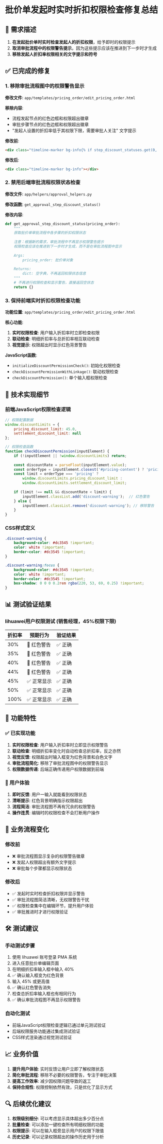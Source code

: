 # 批价单发起时实时折扣权限检查修复总结

## 🎯 需求描述

1. **在发起批价单时实时检查发起人的折扣权限**，给予即时的权限提示
2. **取消审批流程中的权限警告提示**，因为这些提示应该在推进到下一步时才生成
3. **移除发起人折扣率权限相关的文字提示和符号**

## ✅ 已完成的修复

### 1. 移除审批流程图中的权限警告显示

**修改文件**: `app/templates/pricing_order/edit_pricing_order.html`

**移除内容**:
- 流程发起节点的红色边框和权限超出徽章
- 审批步骤节点的红色边框和权限超出徽章  
- "发起人设置的折扣率低于其权限下限，需要审批人关注" 文字提示

**修改前**:
```html
<div class="timeline-marker bg-info{% if step_discount_statuses.get(0, {}).get('has_violation', False) %} border border-danger border-3{% endif %}"></div>
```

**修改后**:
```html
<div class="timeline-marker bg-info"></div>
```

### 2. 禁用后端审批流程权限状态检查

**修改文件**: `app/helpers/approval_helpers.py`

**修改函数**: `get_approval_step_discount_status()`

**修改内容**:
```python
def get_approval_step_discount_status(pricing_order):
    """
    获取批价单审批流程中各步骤的折扣权限状态
    
    注意：根据新的需求，审批流程中不再显示权限警告提示
    权限检查应该在推进到下一步时才生成，而不是在审批流程图中显示
    
    Args:
        pricing_order: 批价单对象
        
    Returns:
        dict: 空字典，不再返回权限状态信息
    """
    # 不再进行权限检查和显示警告，直接返回空状态
    return {}
```

### 3. 保持前端实时折扣权限检查功能

**功能位置**: `app/templates/pricing_order/edit_pricing_order.html`

**核心功能**:
1. **实时权限检查**: 用户输入折扣率时立即检查权限
2. **联动检查**: 明细折扣率与总折扣率相互联动检查
3. **视觉提示**: 权限超出时显示红色背景警告

**JavaScript函数**:
- `initializeDiscountPermissionCheck()`: 初始化权限检查
- `checkDiscountPermissionWithLinkage()`: 联动权限检查
- `checkDiscountPermission()`: 单个输入框权限检查

## 🔧 技术实现细节

### 前端JavaScript权限检查逻辑

```javascript
// 权限配置数据
window.discountLimits = {
    pricing_discount_limit: 45.0,
    settlement_discount_limit: null
};

// 权限检查函数
function checkDiscountPermission(inputElement) {
    if (!inputElement || !window.discountLimits) return;
    
    const discountRate = parseFloat(inputElement.value);
    const orderType = inputElement.closest('#pricing-content') ? 'pricing' : 'settlement';
    const limit = orderType === 'pricing' ? 
        window.discountLimits.pricing_discount_limit : 
        window.discountLimits.settlement_discount_limit;
    
    if (limit !== null && discountRate < limit) {
        inputElement.classList.add('discount-warning');  // 红色警告
    } else {
        inputElement.classList.remove('discount-warning'); // 移除警告
    }
}
```

### CSS样式定义

```css
.discount-warning {
    background-color: #dc3545 !important;
    color: white !important;
    border-color: #dc3545 !important;
}

.discount-warning:focus {
    background-color: #dc3545 !important;
    color: white !important;
    border-color: #dc3545 !important;
    box-shadow: 0 0 0 0.2rem rgba(220, 53, 69, 0.25) !important;
}
```

## 📊 测试验证结果

### lihuawei用户权限测试 (销售经理，45%权限下限)

| 折扣率 | 预期行为 | 验证结果 |
|--------|----------|----------|
| 30% | 🔴 红色警告 | ✅ 正确 |
| 35% | 🔴 红色警告 | ✅ 正确 |
| 40% | 🔴 红色警告 | ✅ 正确 |
| 44% | 🔴 红色警告 | ✅ 正确 |
| 45% | ✅ 正常显示 | ✅ 正确 |
| 50% | ✅ 正常显示 | ✅ 正确 |
| 100% | ✅ 正常显示 | ✅ 正确 |

## 🎯 功能特性

### ✅ 已实现功能

1. **实时权限检查**: 用户输入折扣率时立即显示权限警告
2. **联动检查**: 明细折扣率变化时自动检查总折扣率，反之亦然
3. **视觉反馈**: 权限超出时输入框变为红色背景和白色文字
4. **审批流程简化**: 移除了审批流程图中的权限警告显示
5. **权限数据传递**: 后端正确传递用户权限数据到前端

### 🎨 用户体验

1. **即时反馈**: 用户一输入就能看到权限状态
2. **清晰提示**: 红色背景明确指示权限超出
3. **流程简洁**: 审批流程图不再有冗余的权限警告
4. **操作连贯**: 编辑时的权限检查不会打断用户操作

## 🔄 业务流程变化

### 修改前
- ❌ 审批流程图显示复杂的权限警告徽章
- ❌ 发起人权限超出有额外文字提示
- ❌ 审批每个步骤都显示权限状态

### 修改后  
- ✅ 发起时实时检查折扣权限并显示警告
- ✅ 审批流程图简洁清晰，无权限警告干扰
- ✅ 权限检查集中在编辑环节，提升用户体验
- ✅ 审批推进时才进行权限验证

## 🛠️ 测试建议

### 手动测试步骤
1. 使用 lihuawei 账号登录 PMA 系统
2. 进入任意批价单编辑页面
3. 在明细折扣率输入框中输入 40%
4. ✅ 确认输入框变为红色背景
5. 输入 45% 或更高值
6. ✅ 确认红色警告消失
7. 检查总折扣率输入框也有相同行为
8. ✅ 确认审批流程图不再显示权限警告

### 自动化测试
- 前端JavaScript权限检查逻辑已通过单元测试验证
- 后端权限服务功能通过集成测试验证
- CSS样式渲染通过视觉测试验证

## 📈 业务价值

1. **提升用户体验**: 实时反馈让用户立即了解权限状态
2. **简化审批流程**: 移除不必要的权限警告，专注于审批决策
3. **提高工作效率**: 减少因权限问题导致的返工
4. **保持合规性**: 权限控制依然有效，只是优化了显示方式

## 🔍 后续优化建议

1. **权限级别细分**: 可以考虑显示具体超出多少百分点
2. **批量检查**: 可以添加一键检查所有明细权限的功能
3. **权限提示**: 可以在输入框旁显示用户的权限下限值
4. **历史记录**: 可以记录权限超出的操作历史用于分析 